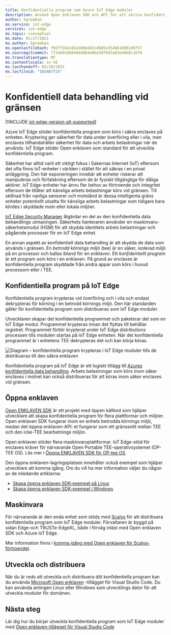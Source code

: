 ```yaml
---
title: Konfidentiella program som Azure IoT Edge moduler
description: Använd Open enklaven SDK och API för att skriva konfidentiella program och distribuera dem som IoT Edge moduler för konfidentiell dator användning
author: kgremban
ms.service: iot-edge
services: iot-edge
ms.topic: conceptual
ms.date: 01/27/2021
ms.author: kgremban
ms.openlocfilehash: f9dff1b4c6b2489edd3cd685e3546618961d9757
ms.sourcegitcommit: 772eb9c6684dd4864e0ba507945a83e48b8c16f0
ms.translationtype: MT
ms.contentlocale: sv-SE
ms.lasthandoff: 03/20/2021
ms.locfileid: "103487725"
---
```

# <a name="confidential-computing-at-the-edge"></a>Konfidentiell data behandling vid gränsen

[!INCLUDE [iot-edge-version-all-supported](../../includes/iot-edge-version-all-supported.md)]

Azure IoT Edge stöder konfidentiella program som körs i säkra enclaves på enheten. Kryptering ger säkerhet för data under överföring eller i vila, men enclaves tillhandahåller säkerhet för data och arbets belastningar när de används. IoT Edge stöder Open enklaven som standard för att utveckla konfidentiella program.

Säkerhet har alltid varit ett viktigt fokus i Sakernas Internet (IoT) eftersom det ofta finns IoT-enheter i världen i stället för att säkras i en privat anläggning. Den här exponeringen innebär att enheter riskerar att manipuleras och förfalskning eftersom de är fysiskt tillgängliga för dåliga aktörer. IoT Edge-enheter har ännu fler behov av förtroende och integritet eftersom de tillåter att känsliga arbets belastningar körs vid gränsen. Till skillnad från vanliga sensorer och motstånd är dessa intelligenta gräns enheter potentiellt utsatta för känsliga arbets belastningar som tidigare bara kördes i skyddade moln eller lokala miljöer.

[IoT Edge Security Manager](iot-edge-security-manager.md) åtgärdar en del av den konfidentiella data behandlings utmaningen. Säkerhets hanteraren använder en maskinvaru-säkerhetsmodul (HSM) för att skydda identitets arbets belastningar och pågående processer för en IoT Edge enhet.

En annan aspekt av konfidentiell data behandling är att skydda de data som används i gränsen. En *betrodd körnings miljö* (tee) är en säker, isolerad miljö på en processor och kallas ibland för en *enklaven*. Ett *konfidentiellt program* är ett program som körs i en enklaven. På grund av enclaves är konfidentiella program skyddade från andra appar som körs i huvud processorn eller i TEE.

## <a name="confidential-applications-on-iot-edge"></a>Konfidentiella program på IoT Edge

Konfidentiella program krypteras vid överföring och i vila och endast dekrypteras för körning i en betrodd körnings miljö. Den här standarden gäller för konfidentiella program som distribueras som IoT Edge moduler.

Utvecklaren skapar det konfidentiella programmet och paketerar det som en IoT Edge modul. Programmet krypteras innan det flyttas till behållar registret. Programmet förblir krypterat under IoT Edge distributions processen tills modulen startas på IoT Edge enheten. När det konfidentiella programmet är i enhetens TEE dekrypteras det och kan börja köras.

![Diagram – konfidentiella program krypteras i IoT Edge moduler tills de distribueras till den säkra enklaven](./media/deploy-confidential-applications/confidential-applications-encrypted.png)

Konfidentiella program på IoT Edge är ett logiskt tillägg till [Azures konfidentiella data behandling](../confidential-computing/overview.md). Arbets belastningar som körs inom säker enclaves i molnet kan också distribueras för att köras inom säker enclaves vid gränsen.

## <a name="open-enclave"></a>Öppna enklaven

[Open ENKLAVEN SDK](https://openenclave.io/sdk/) är ett projekt med öppen källkod som hjälper utvecklare att skapa konfidentiella program för flera plattformar och miljöer. Open enklaven SDK fungerar inom en enhets betrodda körnings miljö, medan det öppna enklaven-API: et fungerar som ett gränssnitt mellan TEE och den icke-TEE bearbetnings miljön.

Open enklaven stöder flera maskinvaruplattformar. IoT Edge-stöd för enclaves kräver för närvarande Open Portable TEE-operativsystemet (OP-TEE OS). Läs mer i [Öppna ENKLAVEN SDK för OP-tee OS](https://github.com/openenclave/openenclave/blob/master/docs/GettingStartedDocs/OP-TEE/Introduction.md).

Den öppna enklaven-lagringsplatsen innehåller också exempel som hjälper utvecklare att komma igång. Om du vill ha mer information väljer du någon av de inledande artiklarna:

* [Skapa öppna enklaven SDK-exempel på Linux](https://github.com/openenclave/openenclave/blob/master/samples/BuildSamplesLinux.md)
* [Skapa öppna enklaven SDK-exempel i Windows](https://github.com/openenclave/openenclave/blob/master/samples/BuildSamplesWindows.md)

## <a name="hardware"></a>Maskinvara

För närvarande är den enda enhet som stöds med [Scalys](https://scalys.com/trustbox-industrial/) för att distribuera konfidentiella program som IoT Edge moduler. Förvaltaren är byggd på sidan Edge-och TRUSTe-EdgeXL, både i förväg inläst med Open enklaven SDK och Azure IoT Edge.

Mer information finns i [komma igång med Open enklaven för Scalys-förtroendet](https://aka.ms/scalys-trustbox-edge-get-started).

## <a name="develop-and-deploy"></a>Utveckla och distribuera

När du är redo att utveckla och distribuera ditt konfidentiella program kan du använda [Microsoft Open enklaven](https://marketplace.visualstudio.com/items?itemName=ms-iot.msiot-vscode-openenclave) -tillägget för Visual Studio Code. Du kan använda antingen Linux eller Windows som utvecklings dator för att utveckla moduler för domänen.

## <a name="next-steps"></a>Nästa steg

Lär dig hur du börjar utveckla konfidentiella program som IoT Edge moduler med [Open enklaven-tillägget för Visual Studio Code](https://github.com/openenclave/openenclave/tree/master/devex/vscode-extension)
